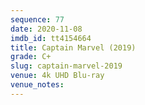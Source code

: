 ```yaml
---
sequence: 77
date: 2020-11-08
imdb_id: tt4154664
title: Captain Marvel (2019)
grade: C+
slug: captain-marvel-2019
venue: 4k UHD Blu-ray
venue_notes:
---
```


